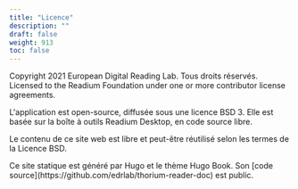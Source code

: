 ```yaml
---
title: "Licence"
description: ""
draft: false
weight: 913
toc: false
---
```


  <p>
    Copyright 2021 European Digital Reading Lab. Tous droits réservés.
    Licensed to the Readium Foundation under one or more contributor license
    agreements.
  </p>

  <p>
    L'application est open-source, diffusée sous une licence BSD 3. 
    Elle est basée sur la boîte à outils Readium Desktop, en code source libre.
  </p>

  <p>
    Le contenu de ce site web est libre et peut-être réutilisé selon les termes 
    de la Licence BSD. 
  </p>

<p>
    Ce site statique est généré par Hugo et le thème Hugo Book. 
    Son [code source](https://github.com/edrlab/thorium-reader-doc) est public.
  </p>